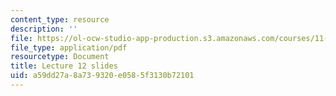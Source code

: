 ```yaml
---
content_type: resource
description: ''
file: https://ol-ocw-studio-app-production.s3.amazonaws.com/courses/11-438-economic-development-planning-spring-2020/a59dd27a8a739320e0585f3130b72101_MIT11_438s20_lec12.pdf
file_type: application/pdf
resourcetype: Document
title: Lecture 12 slides
uid: a59dd27a-8a73-9320-e058-5f3130b72101
---
```

